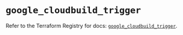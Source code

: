 # `google_cloudbuild_trigger`

Refer to the Terraform Registry for docs: [`google_cloudbuild_trigger`](https://registry.terraform.io/providers/hashicorp/google/6.25.0/docs/resources/cloudbuild_trigger).
